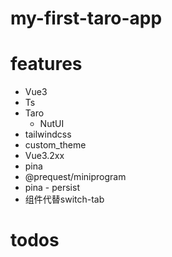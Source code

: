 # my-first-taro-app

# features
- Vue3
- Ts
- Taro
  - NutUI
- tailwindcss
- custom_theme
- Vue3.2xx
- pina
- @prequest/miniprogram
- pina - persist
- 组件代替switch-tab
# todos
